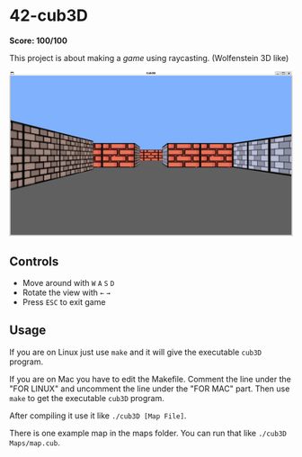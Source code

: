 # 42-cub3D

**Score: 100/100**

This project is about making a *game* using raycasting. (Wolfenstein 3D like)

![Visual](./Assets/cub3D.png)

## Controls

- Move around with `W` `A` `S` `D`
- Rotate the view with `←` `→`
- Press `ESC` to exit game

## Usage

If you are on Linux just use `make` and it will give the executable `cub3D` program.

If you are on Mac you have to edit the Makefile. Comment the line under the "FOR LINUX" and uncomment the line under the "FOR MAC" part. Then use `make` to get the executable `cub3D` program.

After compiling it use it like `./cub3D [Map File]`.

There is one example map in the maps folder. You can run that like `./cub3D Maps/map.cub`.
